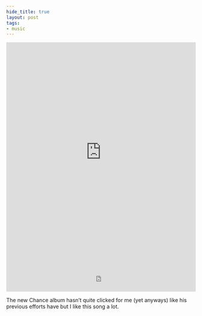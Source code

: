 ```yaml
---
hide_title: true
layout: post
tags:
- music
---
```

<div><div style="left: 0; width: 100%; height: 0; position: relative; padding-bottom: 100%; padding-top: 80px;"><iframe src="https://open.spotify.com/embed/track/4LvRT9c5IKxC8GHVPAAaHb" style="border: 0; top: 0; left: 0; width: 100%; height: 100%; position: absolute;" allowfullscreen scrolling="no" allow="encrypted-media"></iframe></div></div>

<iframe src="https://open.spotify.com/embed/track/4LvRT9c5IKxC8GHVPAAaHb" style="border: 0; width: 100%; height: 80px;" allowfullscreen allow="encrypted-media"></iframe>

The new Chance album hasn’t quite clicked for me (yet anyways) like his previous efforts have but I like this song a lot.

